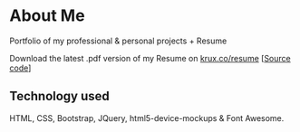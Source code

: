 # About Me

Portfolio of my professional & personal projects + Resume

Download the latest .pdf version of my Resume on [krux.co/resume](krux.co/resume) [[Source code](https://github.com/didierkrux/about-me/blob/master/resume.html "Source code of the Resume")]

## Technology used

HTML, CSS, Bootstrap, JQuery, html5-device-mockups & Font Awesome.
